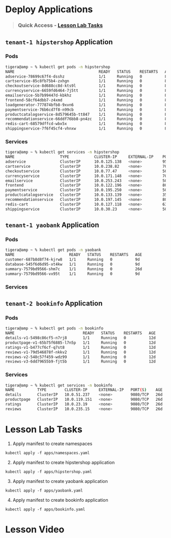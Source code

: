 # Deploy Applications

> ### Quick Access - [Lesson Lab Tasks](#Lesson-Lab-Tasks) 

## `tenant-1 hipstershop` Application

### Pods
```bash
tigera@amp ~ % kubectl get pods -n hipstershop 
NAME                                     READY   STATUS    RESTARTS   AGE
adservice-78699c67f4-dsshz               1/1     Running   0          8d
cartservice-85c8fb75b4-zxhgn             1/1     Running   0          8d
checkoutservice-8d688cc8d-kts9l          1/1     Running   0          8d
currencyservice-6659fd6464-7j5tt         1/1     Running   0          8d
emailservice-5b7b99447d-kbkhz            1/1     Running   0          8d
frontend-58cf64dbb7-z4xmd                1/1     Running   0          8d
loadgenerator-777874bfb8-9xvn6           1/1     Running   0          8d
paymentservice-76b6cd7f8-n99cb           1/1     Running   0          8d
productcatalogservice-8d579645b-tt847    1/1     Running   0          8d
recommendationservice-66ddf76bb8-pn4zc   1/1     Running   0          8d
redis-cart-68579dffcd-wbx5x              1/1     Running   0          8d
shippingservice-7f6f45cf4-vhnxw          1/1     Running   0          8d
```

### Services

```bash
tigera@amp ~ % kubectl get services -n hipstershop
NAME                    TYPE           CLUSTER-IP     EXTERNAL-IP    PORT(S)        AGE
adservice               ClusterIP      10.0.125.138   <none>         9555/TCP       8d
cartservice             ClusterIP      10.0.238.82    <none>         7070/TCP       8d
checkoutservice         ClusterIP      10.0.77.47     <none>         5050/TCP       8d
currencyservice         ClusterIP      10.0.171.148   <none>         7000/TCP       8d
emailservice            ClusterIP      10.0.253.243   <none>         5000/TCP       8d
frontend                ClusterIP      10.0.122.196   <none>         80/TCP         8d
paymentservice          ClusterIP      10.0.195.250   <none>         50051/TCP      8d
productcatalogservice   ClusterIP      10.0.133.139   <none>         3550/TCP       8d
recommendationservice   ClusterIP      10.0.197.145   <none>         8080/TCP       8d
redis-cart              ClusterIP      10.0.127.118   <none>         6379/TCP       8d
shippingservice         ClusterIP      10.0.30.23     <none>         50051/TCP      8d
```

## `tenant-1 yaobank` Application

### Pods

```bash
tigera@amp ~ % kubectl get pods -n yaobank
NAME                        READY   STATUS    RESTARTS   AGE
customer-687b8d8f74-kjrw8   1/1     Running   0          9d
database-545f6d6d95-xt4kw   1/1     Running   0          9d
summary-7579bd9566-shm7c    1/1     Running   0          26d
summary-7579bd9566-vx95t    1/1     Running   0          9d
```

### Services


## `tenant-2 bookinfo` Application

### Pods

```bash
tigera@amp ~ % kubectl get pods -n bookinfo
NAME                              READY   STATUS    RESTARTS   AGE
details-v1-5498c86cf5-n7rj8       1/1     Running   0          12d
productpage-v1-65b75f6885-l7n5p   1/1     Running   0          12d
ratings-v1-b477cf6cf-q7st8        1/1     Running   0          12d
reviews-v1-79d546878f-nkkv2       1/1     Running   0          12d
reviews-v2-548c57f459-wdz99       1/1     Running   0          12d
reviews-v3-6dd79655b9-fjt5b       1/1     Running   0          12d
```

### Services

```bash
tigera@amp ~ % kubectl get services -n bookinfo
NAME          TYPE        CLUSTER-IP     EXTERNAL-IP   PORT(S)    AGE
details       ClusterIP   10.0.51.237    <none>        9080/TCP   26d
productpage   ClusterIP   10.0.119.151   <none>        9080/TCP   26d
ratings       ClusterIP   10.0.23.19     <none>        9080/TCP   26d
reviews       ClusterIP   10.0.235.15    <none>        9080/TCP   26d
```

# Lesson Lab Tasks

1. Apply manifest to create namespaces

`kubectl apply -f apps/namespaces.yaml`

2. Apply manifest to create hipstershop application

`kubectl apply -f apps/hipstershop.yaml`

3. Apply manifest to create yaobank application

`kubectl apply -f apps/yaobank.yaml`

4. Apply manifest to create bookinfo application

`kubectl apply -f apps/bookinfo.yaml`


# Lesson Video